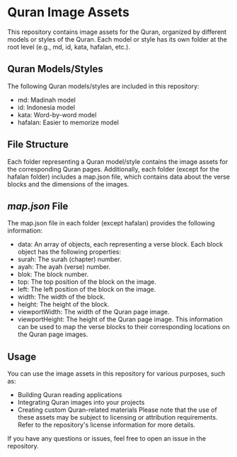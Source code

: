# Quran Image Assets

This repository contains image assets for the Quran, organized by different models or styles of the Quran. Each model or style has its own folder at the root level (e.g., md, id, kata, hafalan, etc.).

## Quran Models/Styles
The following Quran models/styles are included in this repository:
- md: Madinah model 
- id: Indonesia model 
- kata: Word-by-word model 
- hafalan: Easier to memorize model 

## File Structure
Each folder representing a Quran model/style contains the image assets for the corresponding Quran pages. Additionally, each folder (except for the hafalan folder) includes a map.json file, which contains data about the verse blocks and the dimensions of the images.

## _map.json_ File
The map.json file in each folder (except hafalan) provides the following information:
- data: An array of objects, each representing a verse block. Each block object has the following properties:
- surah: The surah (chapter) number.
- ayah: The ayah (verse) number.
- blok: The block number.
- top: The top position of the block on the image.
- left: The left position of the block on the image.
- width: The width of the block.
- height: The height of the block.
- viewportWidth: The width of the Quran page image.
- viewportHeight: The height of the Quran page image.
This information can be used to map the verse blocks to their corresponding locations on the Quran page images.

## Usage
You can use the image assets in this repository for various purposes, such as:
- Building Quran reading applications
- Integrating Quran images into your projects
- Creating custom Quran-related materials
Please note that the use of these assets may be subject to licensing or attribution requirements. Refer to the repository's license information for more details.

If you have any questions or issues, feel free to open an issue in the repository.
